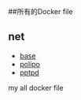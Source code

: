 ##所有的Docker file



## net
- [base](../../../base)
- [polipo](../../../polipo)
- [pptpd](../../../pptpd)

my all docker file

